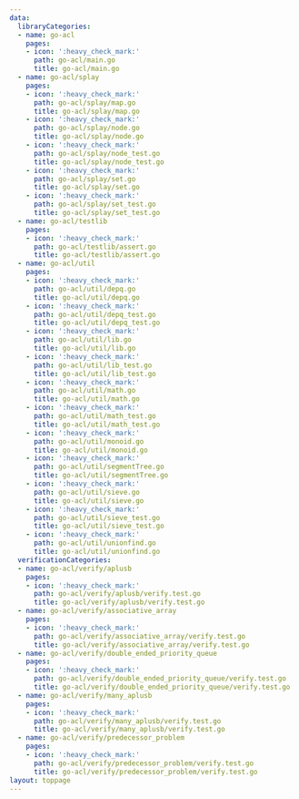 ```yaml
---
data:
  libraryCategories:
  - name: go-acl
    pages:
    - icon: ':heavy_check_mark:'
      path: go-acl/main.go
      title: go-acl/main.go
  - name: go-acl/splay
    pages:
    - icon: ':heavy_check_mark:'
      path: go-acl/splay/map.go
      title: go-acl/splay/map.go
    - icon: ':heavy_check_mark:'
      path: go-acl/splay/node.go
      title: go-acl/splay/node.go
    - icon: ':heavy_check_mark:'
      path: go-acl/splay/node_test.go
      title: go-acl/splay/node_test.go
    - icon: ':heavy_check_mark:'
      path: go-acl/splay/set.go
      title: go-acl/splay/set.go
    - icon: ':heavy_check_mark:'
      path: go-acl/splay/set_test.go
      title: go-acl/splay/set_test.go
  - name: go-acl/testlib
    pages:
    - icon: ':heavy_check_mark:'
      path: go-acl/testlib/assert.go
      title: go-acl/testlib/assert.go
  - name: go-acl/util
    pages:
    - icon: ':heavy_check_mark:'
      path: go-acl/util/depq.go
      title: go-acl/util/depq.go
    - icon: ':heavy_check_mark:'
      path: go-acl/util/depq_test.go
      title: go-acl/util/depq_test.go
    - icon: ':heavy_check_mark:'
      path: go-acl/util/lib.go
      title: go-acl/util/lib.go
    - icon: ':heavy_check_mark:'
      path: go-acl/util/lib_test.go
      title: go-acl/util/lib_test.go
    - icon: ':heavy_check_mark:'
      path: go-acl/util/math.go
      title: go-acl/util/math.go
    - icon: ':heavy_check_mark:'
      path: go-acl/util/math_test.go
      title: go-acl/util/math_test.go
    - icon: ':heavy_check_mark:'
      path: go-acl/util/monoid.go
      title: go-acl/util/monoid.go
    - icon: ':heavy_check_mark:'
      path: go-acl/util/segmentTree.go
      title: go-acl/util/segmentTree.go
    - icon: ':heavy_check_mark:'
      path: go-acl/util/sieve.go
      title: go-acl/util/sieve.go
    - icon: ':heavy_check_mark:'
      path: go-acl/util/sieve_test.go
      title: go-acl/util/sieve_test.go
    - icon: ':heavy_check_mark:'
      path: go-acl/util/unionfind.go
      title: go-acl/util/unionfind.go
  verificationCategories:
  - name: go-acl/verify/aplusb
    pages:
    - icon: ':heavy_check_mark:'
      path: go-acl/verify/aplusb/verify.test.go
      title: go-acl/verify/aplusb/verify.test.go
  - name: go-acl/verify/associative_array
    pages:
    - icon: ':heavy_check_mark:'
      path: go-acl/verify/associative_array/verify.test.go
      title: go-acl/verify/associative_array/verify.test.go
  - name: go-acl/verify/double_ended_priority_queue
    pages:
    - icon: ':heavy_check_mark:'
      path: go-acl/verify/double_ended_priority_queue/verify.test.go
      title: go-acl/verify/double_ended_priority_queue/verify.test.go
  - name: go-acl/verify/many_aplusb
    pages:
    - icon: ':heavy_check_mark:'
      path: go-acl/verify/many_aplusb/verify.test.go
      title: go-acl/verify/many_aplusb/verify.test.go
  - name: go-acl/verify/predecessor_problem
    pages:
    - icon: ':heavy_check_mark:'
      path: go-acl/verify/predecessor_problem/verify.test.go
      title: go-acl/verify/predecessor_problem/verify.test.go
layout: toppage
---
```

